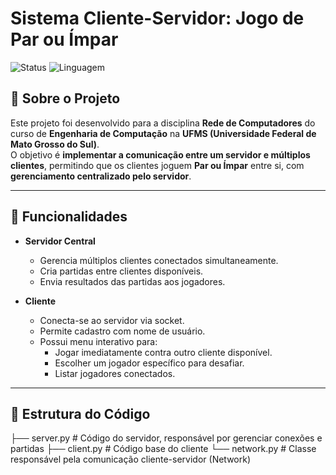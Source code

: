 # Sistema Cliente-Servidor: Jogo de Par ou Ímpar

![Status](https://img.shields.io/badge/status-terminado-green)
![Linguagem](https://img.shields.io/badge/linguagem-Python-blue)

## 📖 Sobre o Projeto
Este projeto foi desenvolvido para a disciplina **Rede de Computadores** do curso de **Engenharia de Computação** na **UFMS (Universidade Federal de Mato Grosso do Sul)**.  
O objetivo é **implementar a comunicação entre um servidor e múltiplos clientes**, permitindo que os clientes joguem **Par ou Ímpar** entre si, com **gerenciamento centralizado pelo servidor**.

---

## 🚀 Funcionalidades
- **Servidor Central**
  - Gerencia múltiplos clientes conectados simultaneamente.
  - Cria partidas entre clientes disponíveis.
  - Envia resultados das partidas aos jogadores.

- **Cliente**
  - Conecta-se ao servidor via socket.
  - Permite cadastro com nome de usuário.
  - Possui menu interativo para:
    - Jogar imediatamente contra outro cliente disponível.
    - Escolher um jogador específico para desafiar.
    - Listar jogadores conectados.

---

## 📂 Estrutura do Código
├── server.py # Código do servidor, responsável por gerenciar conexões e partidas
├── client.py # Código base do cliente
└── network.py # Classe responsável pela comunicação cliente-servidor (Network)
